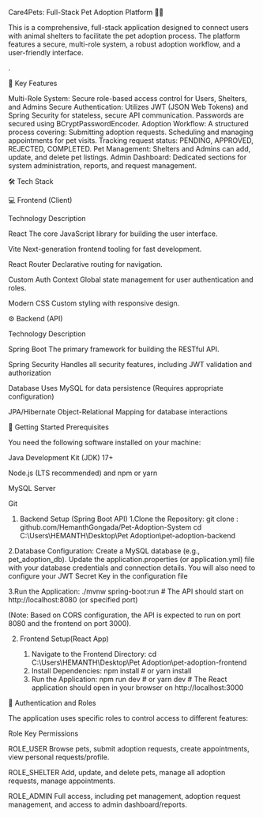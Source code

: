 Care4Pets: Full-Stack Pet Adoption Platform 🐕‍🦺


This is a comprehensive, full-stack application designed to connect users with animal shelters to facilitate the pet adoption process. 
The platform features a secure, multi-role system, a robust adoption workflow, and a user-friendly interface.

.

🌟 Key Features

Multi-Role System: Secure role-based access control for Users, Shelters, and Admins
Secure Authentication: Utilizes JWT (JSON Web Tokens) and Spring Security for stateless, secure API communication. Passwords are secured using BCryptPasswordEncoder.
Adoption Workflow: A structured process covering:
Submitting adoption requests.
Scheduling and managing appointments for pet visits.
Tracking request status: PENDING, APPROVED, REJECTED, COMPLETED.
Pet Management: Shelters and Admins can add, update, and delete pet listings.
Admin Dashboard: Dedicated sections for system administration, reports, and request management.


🛠️ Tech Stack

💻 Frontend (Client)

Technology	                               Description

React	                     The core JavaScript library for building the user interface.

Vite                       Next-generation frontend tooling for fast development.

React Router	             Declarative routing for navigation.

Custom Auth Context	       Global state management for user authentication and roles.

Modern CSS	              Custom styling with responsive design.
  

⚙️ Backend (API)

 Technology                             	Description

 Spring Boot	                  The primary framework for building the RESTful API.

 Spring Security	              Handles all security features, including JWT validation and authorization

 Database	                      Uses MySQL for data persistence (Requires appropriate configuration)

 JPA/Hibernate                	Object-Relational Mapping for database interactions

 🚀 Getting Started
 Prerequisites
 
You need the following software installed on your machine:

Java Development Kit (JDK) 17+

Node.js (LTS recommended) and npm or yarn

MySQL Server

Git

1. Backend Setup (Spring Boot API)
  1.Clone the Repository: git clone : github.com/HemanthGongada/Pet-Adoption-System
                        cd C:\Users\HEMANTH\Desktop\Pet Adoption\pet-adoption-backend
   
  2.Database Configuration:  Create a MySQL database (e.g., pet_adoption_db).
                             Update the application.properties (or application.yml) file with your database credentials and connection details.
                             You will also need to configure your JWT Secret Key in the configuration file

  3.Run the Application:     ./mvnw spring-boot:run
                             # The API should start on http://localhost:8080 (or specified port)

  (Note: Based on CORS configuration, the API is expected to run on port 8080 and the frontend on port 3000).

 2. Frontend Setup(React App)

    1. Navigate to the Frontend Directory: cd C:\Users\HEMANTH\Desktop\Pet Adoption\pet-adoption-frontend
    2. Install Dependencies: npm install # or yarn install
    3. Run the Application: npm run dev # or yarn dev
                            # The React application should open in your browser on http://localhost:3000

 🔑 Authentication and Roles

 The application uses specific roles to control access to different features:

 Role                               Key Permissions

 ROLE_USER	                        Browse pets, submit adoption requests, create appointments, view personal requests/profile.

 ROLE_SHELTER	                      Add, update, and delete pets, manage all adoption requests, manage appointments.
 
 ROLE_ADMIN	                        Full access, including pet management, adoption request management, and access to admin dashboard/reports.


 






	

       
       









                           











 
 

